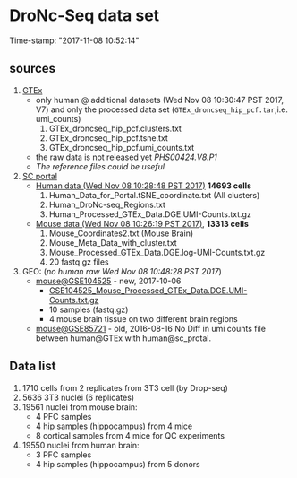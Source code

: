 # DroNc-Seq data set 
Time-stamp: "2017-11-08 10:52:14"
## sources 
1. [GTEx](https://www.gtexportal.org/home/datasets)
   * only human @ additional datasets (Wed Nov 08 10:30:47 PST 2017, V7) and only the processed data set (`GTEx_droncseq_hip_pcf.tar`,i.e. umi_counts) 
     1. GTEx_droncseq_hip_pcf.clusters.txt 
     2. GTEx_droncseq_hip_pcf.tsne.txt 
     3. GTEx_droncseq_hip_pcf.umi_counts.txt
   * the raw data is not released yet *PHS00424.V8.P1*   
   * *The reference files could be useful*
2. [SC portal](https://portals.broadinstitute.org/single_cell)
   * [Human data (Wed Nov 08 10:28:48 PST 2017)](https://portals.broadinstitute.org/single_cell/study/dronc-seq-single-nucleus-rna-seq-on-human-archived-brain) **14693 cells** 
     1. Human_Data_for_Portal.tSNE_coordinate.txt (All clusters)
     2. Human_DroNc-seq_Regions.txt	
     3. Human_Processed_GTEx_Data.DGE.UMI-Counts.txt.gz	
   * [Mouse data (Wed Nov 08 10:26:19 PST 2017)](https://portals.broadinstitute.org/single_cell/study/dronc-seq-single-nucleus-rna-seq-on-mouse-archived-brain), **13313 cells**
     1. Mouse_Coordinates2.txt (Mouse Brain)	
     2. Mouse_Meta_Data_with_cluster.txt	
     3. Mouse_Processed_GTEx_Data.DGE.log-UMI-Counts.txt.gz	
     4. 20 fastq.gz files
3. GEO: (*no human raw Wed Nov 08 10:48:28 PST 2017*)
   * [mouse@GSE104525](https://www.ncbi.nlm.nih.gov/geo/query/acc.cgi?acc=GSE104525) - new, 2017-10-06
     * [GSE104525_Mouse_Processed_GTEx_Data.DGE.UMI-Counts.txt.gz](https://www.ncbi.nlm.nih.gov/geo/download/?acc=GSE104525&format=file&file=GSE104525%5FMouse%5FProcessed%5FGTEx%5FData%2EDGE%2EUMI%2DCounts%2Etxt%2Egz)
     * 10 samples (fastq.gz) 
     * 4 mouse brain tissue on two different brain regions 
   * [mouse@GSE85721](https://www.ncbi.nlm.nih.gov/geo/query/acc.cgi?acc=GSE85721) - old, 2016-08-16
No Diff in umi counts file  between human@GTEx with human@sc_protal. 
## Data list 
1. 1710 cells from  2 replicates from 3T3 cell (by Drop-seq)
2. 5636 3T3 nuclei (6 replicates) 
3. 19561 nuclei from mouse brain:
   * 4 PFC samples 
   * 4 hip samples (hippocampus) from 4 mice 
   * 8 cortical samples from 4 mice for QC experiments 
4. 19550 nuclei from human brain:
   * 3 PFC samples 
   * 4 hip samples (hippocampus) from 5 donors
   
   
   
   
